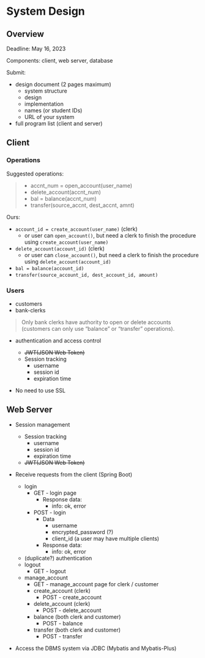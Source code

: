 # System Design

## Overview

Deadline: May 16, 2023

Components: client, web server, database

Submit:

- design document (2 pages maximum)
  - system structure
  - design
  - implementation
  - names (or student IDs)
  - URL of your system
- full program list (client and server)

## Client

### Operations

Suggested operations:

> - accnt_num = open_account(user_name)
> - delete_account(accnt_num)
> - bal = balance(accnt_num)
> - transfer(source_accnt, dest_accnt, amnt)

Ours:

- `account_id = create_account(user_name)` (clerk)
  - or user can `open_account()`, but need a clerk to finish the procedure using `create_account(user_name)`
- `delete_account(account_id)` (clerk)
  - or user can `close_account()`, but need a clerk to finish the procedure using `delete_account(account_id)`
- `bal = balance(account_id)`
- `transfer(source_account_id, dest_account_id, amount)`

### Users

- customers
- bank-clerks

> Only bank clerks have authority to open or delete accounts (customers can only use “balance” or “transfer” operations).

- authentication and access control

  - ~~JWT(JSON Web Token)~~
  - Session tracking
    - username
    - session id
    - expiration time

- No need to use SSL

## Web Server

- Session management
  - Session tracking
    - username
    - session id
    - expiration time
  - ~~JWT(JSON Web Token)~~

- Receive requests from the client (Spring Boot)

  - login
    - GET - login page
      - Response data:
        - info: ok, error
    - POST - login
      - Data
        - username
        - encrypted_password (?)
        - client_id (a user may have multiple clients)
      - Response data:
        - info: ok, error
  - (duplicate?) authentication
  - logout
    - GET - logout
  - manage_account
    - GET - manage_account page for clerk / customer
    - create_account (clerk)
      - POST - create_account
    - delete_account (clerk)
      - POST - delete_account
    - balance (both clerk and customer)
      - POST - balance
    - transfer (both clerk and customer)
      - POST - transfer

- Access the DBMS system via JDBC (Mybatis and Mybatis-Plus)
